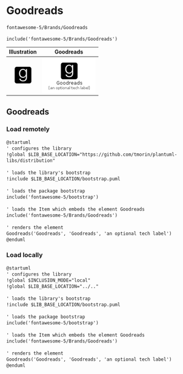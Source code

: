 # Goodreads


```text
fontawesome-5/Brands/Goodreads
```

```text
include('fontawesome-5/Brands/Goodreads')
```



| Illustration | Goodreads |
| :---: | :---: |
| ![illustration for Illustration](../../fontawesome-5/Brands/Goodreads.png) | ![illustration for Goodreads](../../fontawesome-5/Brands/Goodreads.Local.png) |




## Goodreads

### Load remotely
```plantuml
@startuml
' configures the library
!global $LIB_BASE_LOCATION="https://github.com/tmorin/plantuml-libs/distribution"

' loads the library's bootstrap
!include $LIB_BASE_LOCATION/bootstrap.puml

' loads the package bootstrap
include('fontawesome-5/bootstrap')

' loads the Item which embeds the element Goodreads
include('fontawesome-5/Brands/Goodreads')

' renders the element
Goodreads('Goodreads', 'Goodreads', 'an optional tech label')
@enduml
```

### Load locally
```plantuml
@startuml
' configures the library
!global $INCLUSION_MODE="local"
!global $LIB_BASE_LOCATION="../.."

' loads the library's bootstrap
!include $LIB_BASE_LOCATION/bootstrap.puml

' loads the package bootstrap
include('fontawesome-5/bootstrap')

' loads the Item which embeds the element Goodreads
include('fontawesome-5/Brands/Goodreads')

' renders the element
Goodreads('Goodreads', 'Goodreads', 'an optional tech label')
@enduml
```

